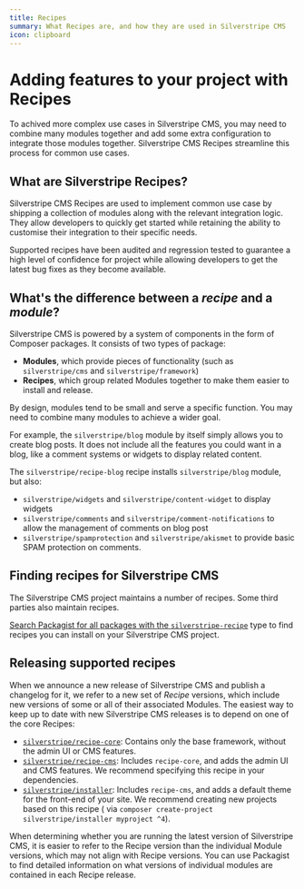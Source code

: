 ```yaml
---
title: Recipes
summary: What Recipes are, and how they are used in Silverstripe CMS
icon: clipboard
---
```


# Adding features to your project with Recipes

To achived more complex use cases in Silverstripe CMS, you may need to combine many modules together and add some extra configuration to integrate those modules together. Silverstripe CMS Recipes streamline this process for common use cases.

## What are Silverstripe Recipes?

Silverstripe CMS Recipes are used to implement common use case by shipping a collection of modules along with the relevant integration logic. They allow developers to quickly get started while retaining the ability to customise their integration to their specific needs.

Supported recipes have been audited and regression tested to guarantee a high level of confidence for project while allowing developers to get the latest bug fixes as they become available.

## What's the difference between a *recipe* and a *module*?

Silverstripe CMS is powered by a system of components in the form of Composer packages. It consists of two types of package:

- **Modules**, which provide pieces of functionality (such as `silverstripe/cms` and `silverstripe/framework`)
- **Recipes**, which group related Modules together to make them easier to install and release.

By design, modules tend to be small and serve a specific function. You may need to combine many modules to achieve a wider goal. 

For example, the `silverstripe/blog` module by itself simply allows you to create blog posts. It does not include all the features you could want in a blog, like a comment systems or widgets to display related content.

The `silverstripe/recipe-blog` recipe installs `silverstripe/blog` module, but also:
- `silverstripe/widgets` and `silverstripe/content-widget` to display widgets
- `silverstripe/comments` and `silverstripe/comment-notifications` to allow the management of comments on blog post
- `silverstripe/spamprotection` and `silverstripe/akismet` to provide basic SPAM protection on comments.

## Finding recipes for Silverstripe CMS

The Silverstripe CMS project maintains a number of recipes. Some third parties also maintain recipes.

[Search Packagist for all packages with the `silverstripe-recipe`](https://packagist.org/?query=silverstripe&type=silverstripe-recipe) type to find recipes you can install on your Silverstripe CMS project.

## Releasing supported recipes

When we announce a new release of Silverstripe CMS and publish a changelog for it, we refer to a new set of _Recipe_ versions, which include new versions of some or all of their associated Modules. The easiest way to keep up to date with new Silverstripe CMS releases is to depend on one of the core Recipes:

- [`silverstripe/recipe-core`](https://packagist.org/packages/silverstripe/recipe-core): Contains only the base
  framework, without the admin UI or CMS features.
- [`silverstripe/recipe-cms`](https://packagist.org/packages/silverstripe/recipe-cms): Includes `recipe-core`, and adds
  the admin UI and CMS features. We recommend specifying this recipe in your dependencies.
- [`silverstripe/installer`](https://packagist.org/packages/silverstripe/installer): Includes `recipe-cms`, and adds a
  default theme for the front-end of your site. We recommend creating new projects based on this recipe (
  via `composer create-project silverstripe/installer myproject ^4`).

When determining whether you are running the latest version of Silverstripe CMS, it is easier to refer to the Recipe
version than the individual Module versions, which may not align with Recipe versions. You can use Packagist to find
detailed information on what versions of individual modules are contained in each Recipe release.

